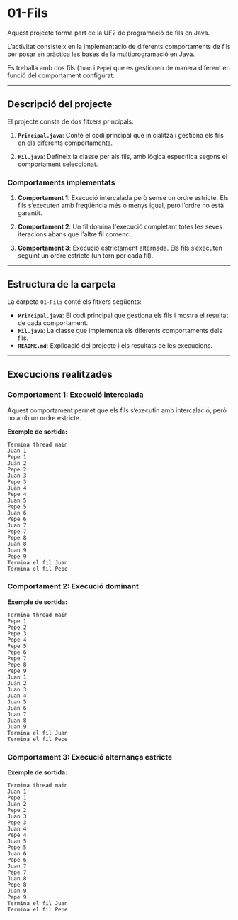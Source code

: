 # **01-Fils**

Aquest projecte forma part de la UF2 de programació de fils en Java. 

L’activitat consisteix en la implementació de diferents comportaments de fils per posar en pràctica les bases de la multiprogramació en Java. 

Es treballa amb dos fils (`Juan` i `Pepe`) que es gestionen de manera diferent en funció del comportament configurat.

---

## **Descripció del projecte**

El projecte consta de dos fitxers principals:
1. **`Principal.java`**: Conté el codi principal que inicialitza i gestiona els fils en els diferents comportaments.

2. **`Fil.java`**: Defineix la classe per als fils, amb lògica específica segons el comportament seleccionat.

### **Comportaments implementats**

1. **Comportament 1**: Execució intercalada però sense un ordre estricte. Els fils s’executen amb freqüència més o menys igual, però l’ordre no està garantit.

2. **Comportament 2**: Un fil domina l'execució completant totes les seves iteracions abans que l'altre fil comenci.

3. **Comportament 3**: Execució estrictament alternada. Els fils s’executen seguint un ordre estricte (un torn per cada fil).

---

## **Estructura de la carpeta**

La carpeta `01-Fils` conté els fitxers següents:
- **`Principal.java`**: El codi principal que gestiona els fils i mostra el resultat de cada comportament.
- **`Fil.java`**: La classe que implementa els diferents comportaments dels fils.
- **`README.md`**: Explicació del projecte i els resultats de les execucions.

---

## **Execucions realitzades**

### Comportament 1: Execució intercalada
Aquest comportament permet que els fils s’executin amb intercalació, però no amb un ordre estricte.

**Exemple de sortida:**
```plaintext
Termina thread main
Juan 1
Pepe 1
Juan 2
Pepe 2
Juan 3
Pepe 3
Juan 4
Pepe 4
Juan 5
Pepe 5
Juan 6
Pepe 6
Juan 7
Pepe 7
Pepe 8
Juan 8
Juan 9
Pepe 9
Termina el fil Juan
Termina el fil Pepe
```

### Comportament 2: Execució dominant
**Exemple de sortida:**
```plaintext
Termina thread main
Pepe 1
Pepe 2
Pepe 3
Pepe 4
Pepe 5
Pepe 6
Pepe 7
Pepe 8
Pepe 9
Juan 1
Juan 2
Juan 3
Juan 4
Juan 5
Juan 6
Juan 7
Juan 8
Juan 9
Termina el fil Juan
Termina el fil Pepe
```

### Comportament 3: Execució alternança estricte
**Exemple de sortida:**
```plaintext
Termina thread main
Juan 1
Pepe 1
Juan 2
Pepe 2
Juan 3
Pepe 3
Juan 4
Pepe 4
Juan 5
Pepe 5
Juan 6
Pepe 6
Juan 7
Pepe 7
Juan 8
Pepe 8
Juan 9
Pepe 9
Termina el fil Juan
Termina el fil Pepe
```